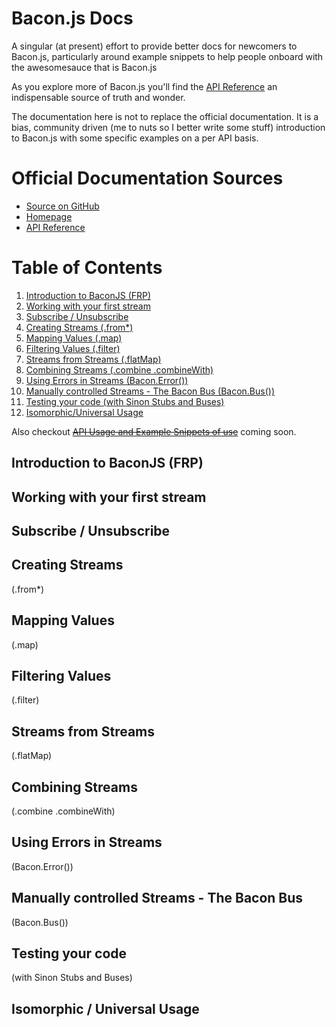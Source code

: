 # Bacon.js Docs
A singular (at present) effort to provide better docs for newcomers to Bacon.js, particularly around example snippets to help people onboard with the awesomesauce that is Bacon.js

As you explore more of Bacon.js you'll find the [API Reference](https://baconjs.github.io/api.html) an indispensable source of truth and wonder.

The documentation here is not to replace the official documentation.  It is a bias, community driven (me to nuts so I better write some stuff) introduction to Bacon.js with some specific examples on a per API basis.

# Official Documentation Sources
* [Source on GitHub](https://github.com/baconjs/bacon.js)
* [Homepage](https://baconjs.github.io/)
* [API Reference](https://baconjs.github.io/api.html)

# Table of Contents
1. [Introduction to BaconJS (FRP)](#introduction-to-baconjs-frp)
2. [Working with your first stream](#working-with-your-first-stream)
3. [Subscribe / Unsubscribe](#subscribe--unsubscribe)
4. [Creating Streams (.from*)](#creating-streams)
5. [Mapping Values (.map)](#mapping-values)
6. [Filtering Values (.filter)](#filtering-values)
7. [Streams from Streams (.flatMap)](#streams-from-streams)
8. [Combining Streams (.combine .combineWith)](#combining-streams)
9. [Using Errors in Streams (Bacon.Error())](#using-errors-in-streams)
10. [Manually controlled Streams - The Bacon Bus (Bacon.Bus())](#manually-controlled-streams---the-bacon-bus)
11. [Testing your code (with Sinon Stubs and Buses)](#testing-your-code)
12. [Isomorphic/Universal Usage](#isomorphic--universal-usage)

Also checkout ~~[API Usage and Example Snippets of use](#)~~ coming soon.

## Introduction to BaconJS (FRP)


## Working with your first stream


## Subscribe / Unsubscribe


## Creating Streams
(.from*)


## Mapping Values 
(.map)


## Filtering Values 
(.filter)


## Streams from Streams 
(.flatMap)


## Combining Streams 
(.combine .combineWith)


## Using Errors in Streams 
(Bacon.Error())


## Manually controlled Streams - The Bacon Bus 
(Bacon.Bus())


## Testing your code 
(with Sinon Stubs and Buses)


## Isomorphic / Universal Usage
